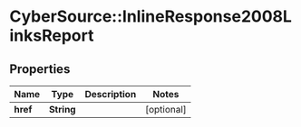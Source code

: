 # CyberSource::InlineResponse2008LinksReport

## Properties
Name | Type | Description | Notes
------------ | ------------- | ------------- | -------------
**href** | **String** |  | [optional] 


